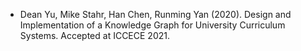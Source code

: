 - Dean Yu, Mike Stahr, Han Chen, Runming Yan (2020). Design and Implementation of a Knowledge Graph for University Curriculum Systems. Accepted at ICCECE 2021.


